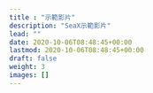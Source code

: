 ```yaml
---
title : "示範影片"
description: "SeaX示範影片"
lead: ""
date: 2020-10-06T08:48:45+00:00
lastmod: 2020-10-06T08:48:45+00:00
draft: false
weight: 3
images: []
---
```

